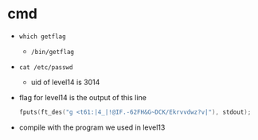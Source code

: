 # cmd
- `which getflag`
	- `/bin/getflag`

- `cat /etc/passwd`
	- uid of level14 is 3014

- flag for level14 is the output of this line
	```c
	fputs(ft_des("g <t61:|4_|!@IF.-62FH&G~DCK/Ekrvvdwz?v|"), stdout);
	```

- compile with the program we used in level13